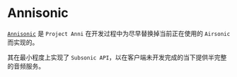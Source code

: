 # Annisonic

[`Annisonic`](https://github.com/project-anni/annisonic) 是 `Project Anni` 在开发过程中为尽早替换掉当前正在使用的 `Airsonic` 而实现的。

其在最小程度上实现了 `Subsonic API`，以在客户端未开发完成的当下提供半完整的音频服务。